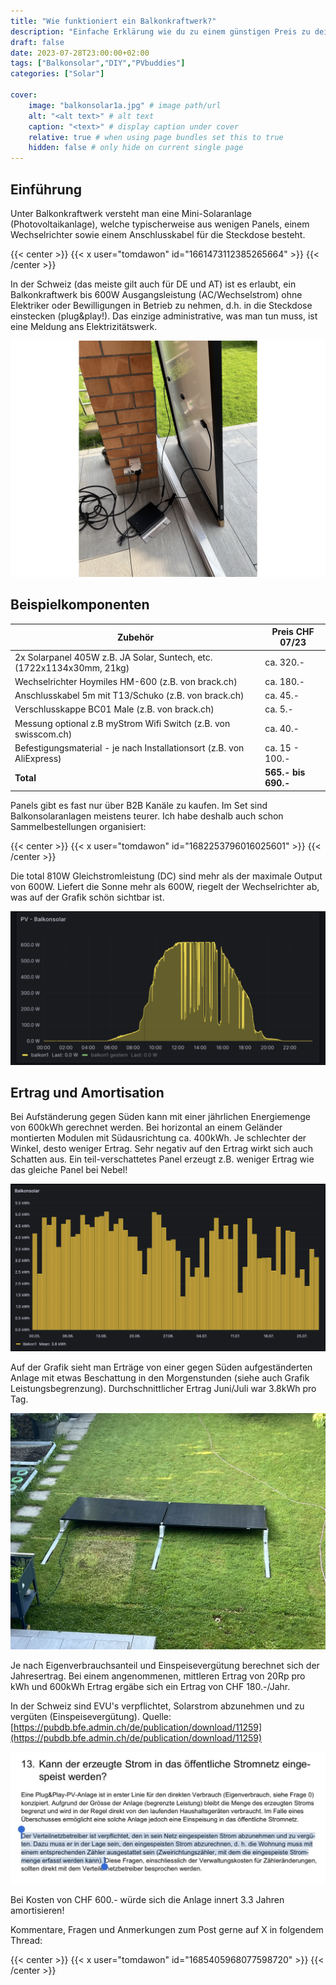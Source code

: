 ```yaml
---
title: "Wie funktioniert ein Balkonkraftwerk?"
description: "Einfache Erklärung wie du zu einem günstigen Preis zu deinem Balkonkraftwerk kommst!"
draft: false
date: 2023-07-28T23:00:00+02:00
tags: ["Balkonsolar","DIY","PVbuddies"]
categories: ["Solar"]

cover:
    image: "balkonsolar1a.jpg" # image path/url
    alt: "<alt text>" # alt text
    caption: "<text>" # display caption under cover
    relative: true # when using page bundles set this to true
    hidden: false # only hide on current single page
---
```

## Einführung

Unter Balkonkraftwerk versteht man eine Mini-Solaranlage (Photovoltaikanlage), welche typischerweise aus wenigen Panels, einem Wechselrichter sowie einem Anschlusskabel für die Steckdose besteht.

{{< center >}}
{{< x user="tomdawon" id="1661473112385265664" >}}
{{< /center >}} 

In der Schweiz (das meiste gilt auch für DE und AT) ist es erlaubt, ein Balkonkraftwerk bis 600W Ausgangsleistung (AC/Wechselstrom) ohne Elektriker oder Bewilligungen in Betrieb zu nehmen, d.h. in die Steckdose einstecken (plug&play!). Das einzige administrative, was man tun muss, ist eine Meldung ans Elektrizitätswerk.

![Balkonsolar: Plug & Play](balkonsolar1a.jpg)

## Beispielkomponenten

| Zubehör                                                                | Preis CHF 07/23   |
| ---------------------------------------------------------------------- | ----------------- |
| 2x Solarpanel 405W z.B. JA Solar, Suntech, etc. (1722x1134x30mm, 21kg) | ca. 320.-         |
| Wechselrichter Hoymiles HM-600 (z.B. von brack.ch)                     | ca. 180.-         |
| Anschlusskabel 5m mit T13/Schuko (z.B. von brack.ch)                   | ca. 45.-          |
| Verschlusskappe BC01 Male (z.B. von brack.ch)                          | ca. 5.-           |
| Messung optional z.B myStrom Wifi Switch (z.B. von swisscom.ch)        | ca. 40.-          |
| Befestigungsmaterial - je nach Installationsort (z.B. von AliExpress)  | ca. 15 - 100.-    |
| **Total**                                                              | **565.- bis 690.-** | 

Panels gibt es fast nur über B2B Kanäle zu kaufen. Im Set sind Balkonsolaranlagen meistens teurer. Ich habe deshalb auch schon Sammelbestellungen organisiert:

{{< center >}}
{{< x user="tomdawon" id="1682253796016025601" >}}
{{< /center >}} 

Die total 810W Gleichstromleistung (DC) sind mehr als der maximale Output von 600W. Liefert die Sonne mehr als 600W, riegelt der Wechselrichter ab, was auf der Grafik schön sichtbar ist.

![Hoymiles HM-600 Leistungsbegrenzung bei 600W](balkonsolar2.jpg)

## Ertrag und Amortisation

Bei Aufständerung gegen Süden kann mit einer jährlichen Energiemenge von 600kWh gerechnet werden. Bei horizontal an einem Geländer montierten Modulen mit Südausrichtung ca. 400kWh. Je schlechter der Winkel, desto weniger Ertrag. Sehr negativ auf den Ertrag wirkt sich auch Schatten aus. Ein teil-verschattetes Panel erzeugt z.B. weniger Ertrag wie das gleiche Panel bei Nebel!

![Balkonsolarerträge über 60 Tage](balkonsolar3.png)

Auf der Grafik sieht man Erträge von einer gegen Süden aufgeständerten Anlage mit etwas Beschattung in den Morgenstunden (siehe auch Grafik Leistungsbegrenzung). Durchschnittlicher Ertrag Juni/Juli war 3.8kWh pro Tag.

![Gegen Süden aufgeständerte Panels](balkonsolar4.jpg)

Je nach Eigenverbrauchsanteil und Einspeisevergütung berechnet sich der Jahresertrag. Bei einem angenommenen, mittleren Ertrag von 20Rp pro kWh und 600kWh Ertrag ergäbe sich ein Ertrag von CHF 180.-/Jahr.

In der Schweiz sind EVU's verpflichtet, Solarstrom abzunehmen und zu vergüten (Einspeisevergütung). Quelle: [https://pubdb.bfe.admin.ch/de/publication/download/11259](https://pubdb.bfe.admin.ch/de/publication/download/11259)

![Verpflichtung der EVUs Solarstrom abzunehmen und zu vergüten](balkonsolar5.jpg)

Bei Kosten von CHF 600.- würde sich die Anlage innert 3.3 Jahren amortisieren!

Kommentare, Fragen und Anmerkungen zum Post gerne auf X in folgendem Thread:

{{< center >}}
{{< x user="tomdawon" id="1685405968077598720" >}}
{{< /center >}} 

